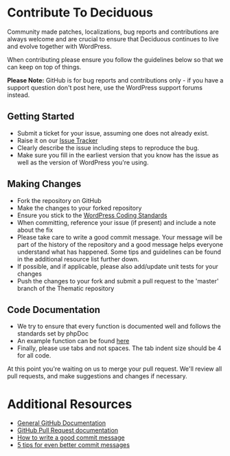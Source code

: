 # Contribute To Deciduous

Community made patches, localizations, bug reports and contributions are always welcome and are crucial to ensure that Deciduous continues to live and evolve together with WordPress.

When contributing please ensure you follow the guidelines below so that we can keep on top of things.

__Please Note:__ GitHub is for bug reports and contributions only - if you have a support question don't post here, use the WordPress support forums instead.

## Getting Started

* Submit a ticket for your issue, assuming one does not already exist.
* Raise it on our [Issue Tracker](https://github.com/emhr/Deciduous/issues)
* Clearly describe the issue including steps to reproduce the bug.
* Make sure you fill in the earliest version that you know has the issue as well as the version of WordPress you're using.

## Making Changes

* Fork the repository on GitHub
* Make the changes to your forked repository
* Ensure you stick to the [WordPress Coding Standards](http://codex.wordpress.org/WordPress_Coding_Standards)
* When committing, reference your issue (if present) and include a note about the fix
* Please take care to write a good commit message. Your message will be part of the history of the repository and a good message helps everyone understand what has happened. Some tips and guidelines can be found in the additional resource list further down.
* If possible, and if applicable, please also add/update unit tests for your changes
* Push the changes to your fork and submit a pull request to the 'master' branch of the Thematic repository

## Code Documentation

* We try to ensure that every function is documented well and follows the standards set by phpDoc
* An example function can be found [here](https://gist.github.com/sunnyratilal/5308969)
* Finally, please use tabs and not spaces. The tab indent size should be 4 for all code.

At this point you're waiting on us to merge your pull request. We'll review all pull requests, and make suggestions and changes if necessary.

# Additional Resources

* [General GitHub Documentation](http://help.github.com/)
* [GitHub Pull Request documentation](http://help.github.com/send-pull-requests/)
* [How to write a good commit message](https://github.com/erlang/otp/wiki/Writing-good-commit-messages)
* [5 tips for even better commit messages](http://robots.thoughtbot.com/5-useful-tips-for-a-better-commit-message)